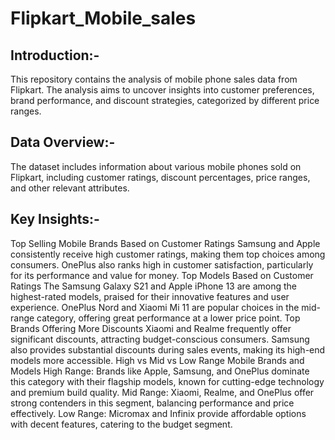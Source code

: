 # Flipkart_Mobile_sales

## Introduction:- 
This repository contains the analysis of mobile phone sales data from Flipkart. The analysis aims to uncover insights into customer preferences, brand performance, and discount strategies, categorized by different price ranges.

## Data Overview:-
The dataset includes information about various mobile phones sold on Flipkart, including customer ratings, discount percentages, price ranges, and other relevant attributes.

## Key Insights:-
Top Selling Mobile Brands Based on Customer Ratings
Samsung and Apple consistently receive high customer ratings, making them top choices among consumers.
OnePlus also ranks high in customer satisfaction, particularly for its performance and value for money.
Top Models Based on Customer Ratings
The Samsung Galaxy S21 and Apple iPhone 13 are among the highest-rated models, praised for their innovative features and user experience.
OnePlus Nord and Xiaomi Mi 11 are popular choices in the mid-range category, offering great performance at a lower price point.
Top Brands Offering More Discounts
Xiaomi and Realme frequently offer significant discounts, attracting budget-conscious consumers.
Samsung also provides substantial discounts during sales events, making its high-end models more accessible.
High vs Mid vs Low Range Mobile Brands and Models
High Range: Brands like Apple, Samsung, and OnePlus dominate this category with their flagship models, known for cutting-edge technology and premium build quality.
Mid Range: Xiaomi, Realme, and OnePlus offer strong contenders in this segment, balancing performance and price effectively.
Low Range: Micromax and Infinix provide affordable options with decent features, catering to the budget segment.
